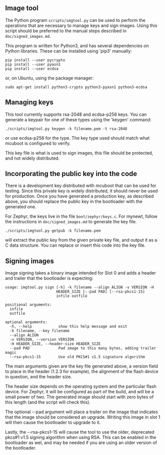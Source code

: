 ## Image tool

The Python program `scripts/imgtool.py` can be used to perform the
operations that are necessary to manage keys and sign images.  Using
this script should be preferred to the manual steps described in
`doc/signed_images.md`.

This program is written for Python3, and has several dependencies on
Python libraries.  These can be installed using 'pip3' manually:

    pip install --user pycrypto
    pip install --user pyasn1
    pip install --user ecdsa

or, on Ubuntu, using the package manager:

    sudo apt-get install python3-crypto python3-pyasn1 python3-ecdsa

## Managing keys

This tool currently supports rsa-2048 and ecdsa-p256 keys.  You can
generate a keypair for one of these types using the 'keygen' command:

    ./scripts/imgtool.py keygen -k filename.pem -t rsa-2048

or use ecdsa-p256 for the type.  The key type used should match what
mcuboot is configured to verify.

This key file is what is used to sign images, this file should be
protected, and not widely distributed.

## Incorporating the public key into the code

There is a development key distributed with mcuboot that can be used
for testing.  Since this private key is widely distributed, it should
never be used for production.  Once you have generated a production
key, as described above, you should replace the public key in the
bootloader with the generated one.

For Zephyr, the keys live in the file `boot/zephyr/keys.c`.  For
mynewt, follow the instructions in `doc/signed_images.md` to generate
the key file.

    ./scripts/imgtool.py getpub -k filename.pem

will extract the public key from the given private key file, and
output it as a C data structure.  You can replace or insert this code
into the key file.

## Signing images

Image signing takes a binary image intended for Slot 0 and adds a
header and trailer that the bootloader is expecting:

    usage: imgtool.py sign [-h] -k filename --align ALIGN -v VERSION -H
                           HEADER_SIZE [--pad PAD] [--rsa-pkcs1-15]
                           infile outfile
    
    positional arguments:
      infile
      outfile
    
    optional arguments:
      -h, --help            show this help message and exit
      -k filename, --key filename
      --align ALIGN
      -v VERSION, --version VERSION
      -H HEADER_SIZE, --header-size HEADER_SIZE
      --pad PAD             Pad image to this many bytes, adding trailer magic
      --rsa-pkcs1-15        Use old PKCS#1 v1.5 signature algorithm

The main arguments given are the key file generated above, a version
field to place in the header (1.2.3 for example), the alignment of the
flash device in question, and the header size.

The header size depends on the operating system and the particular
flash device.  For Zephyr, it will be configured as part of the build,
and will be a small power of two.  The generated image should start
with zero bytes of this length (and the script will check this).

The optional --pad argument will place a trailer on the image that
indicates that the image should be considered an upgrade.  Writing
this image in slot 1 will then cause the bootloader to upgrade to it.

Lastly, the --rsa-pkcs1-15 will cause the tool to use the older,
deprecated pkcs#1 v1.5 signing algorithm when using RSA.  This can be
enabled in the bootloader as wel, and may be needed if you are using
an older version of the bootloader.
